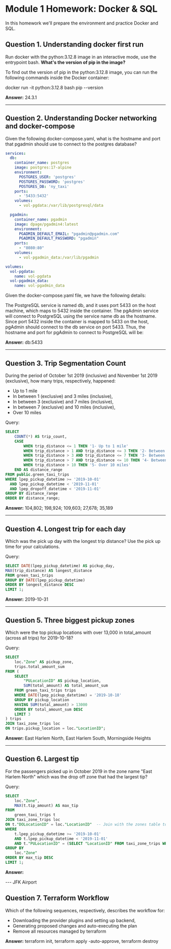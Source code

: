 
# Module 1 Homework: Docker & SQL

In this homework we'll prepare the environment and practice Docker and SQL.

## Question 1. Understanding docker first run
Run docker with the python:3.12.8 image in an interactive mode, use the entrypoint bash.
**What's the version of pip in the image?**

To find out the version of pip in the python:3.12.8 image, you can run the following commands inside the Docker container:


docker run -it python:3.12.8 bash
pip --version

**Answer:** 24.3.1

---

## Question 2. Understanding Docker networking and docker-compose
Given the following docker-compose.yaml, what is the hostname and port that pgadmin should use to connect to the postgres database?

```yaml
services:
  db:
    container_name: postgres
    image: postgres:17-alpine
    environment:
      POSTGRES_USER: 'postgres'
      POSTGRES_PASSWORD: 'postgres'
      POSTGRES_DB: 'ny_taxi'
    ports:
      - '5433:5432'
    volumes:
      - vol-pgdata:/var/lib/postgresql/data

  pgadmin:
    container_name: pgadmin
    image: dpage/pgadmin4:latest
    environment:
      PGADMIN_DEFAULT_EMAIL: "pgadmin@pgadmin.com"
      PGADMIN_DEFAULT_PASSWORD: "pgadmin"
    ports:
      - "8080:80"
    volumes:
      - vol-pgadmin_data:/var/lib/pgadmin  

volumes:
  vol-pgdata:
    name: vol-pgdata
  vol-pgadmin_data:
    name: vol-pgadmin_data
```
Given the docker-compose.yaml file, we have the following details:

The PostgreSQL service is named db, and it uses port 5433 on the host machine, which maps to 5432 inside the container.
The pgAdmin service will connect to PostgreSQL using the service name db as the hostname. Since port 5432 inside the container is mapped to 5433 on the host, pgAdmin should connect to the db service on port 5433.
Thus, the hostname and port for pgAdmin to connect to PostgreSQL will be:

**Answer:** db:5433

---

## Question 3. Trip Segmentation Count
During the period of October 1st 2019 (inclusive) and November 1st 2019 (exclusive), how many trips, respectively, happened:

- Up to 1 mile
- In between 1 (exclusive) and 3 miles (inclusive),
- In between 3 (exclusive) and 7 miles (inclusive),
- In between 7 (exclusive) and 10 miles (inclusive),
- Over 10 miles

Query: 

```sql
SELECT 
    COUNT(*) AS trip_count,
    CASE
        WHEN trip_distance <= 1 THEN '1- Up to 1 mile'
        WHEN trip_distance > 1 AND trip_distance <= 3 THEN '2- Between 1 and 3 miles'
        WHEN trip_distance > 3 AND trip_distance <= 7 THEN '3- Between 3 and 7 miles'
        WHEN trip_distance > 7 AND trip_distance <= 10 THEN '4- Between 7 and 10 miles'
        WHEN trip_distance > 10 THEN '5- Over 10 miles'
    END AS distance_range
FROM public.green_taxi_trips
WHERE lpep_pickup_datetime >= '2019-10-01' 
  AND lpep_pickup_datetime < '2019-11-01' 
  AND lpep_dropoff_datetime < '2019-11-01'
GROUP BY distance_range
ORDER BY distance_range;
```

**Answer:** 104,802; 198,924; 109,603; 27,678; 35,189

---

## Question 4. Longest trip for each day
Which was the pick up day with the longest trip distance? Use the pick up time for your calculations.

Query:

```sql
SELECT DATE(lpep_pickup_datetime) AS pickup_day,
MAX(trip_distance) AS longest_distance
FROM green_taxi_trips
GROUP BY DATE(lpep_pickup_datetime)
ORDER BY longest_distance DESC
LIMIT 1;
```

**Answer:** 2019-10-31

---

## Question 5. Three biggest pickup zones
Which were the top pickup locations with over 13,000 in total_amount (across all trips) for 2019-10-18?

Query: 

```sql
SELECT 
    loc."Zone" AS pickup_zone,
    trips.total_amount_sum
FROM (
    SELECT 
        "PULocationID" AS pickup_location,
        SUM(total_amount) AS total_amount_sum
    FROM green_taxi_trips trips
    WHERE DATE(lpep_pickup_datetime) = '2019-10-18'
    GROUP BY pickup_location
    HAVING SUM(total_amount) > 13000
    ORDER BY total_amount_sum DESC
	LIMIT 3
) trips
JOIN taxi_zone_trips loc
ON trips.pickup_location = loc."LocationID";
```

**Answer:** East Harlem North, East Harlem South, Morningside Heights

---

## Question 6. Largest tip
For the passengers picked up in October 2019 in the zone name "East Harlem North" which was the drop off zone that had the largest tip?

Query:

```sql
SELECT 
    loc."Zone",
    MAX(t.tip_amount) AS max_tip
FROM 
    green_taxi_trips t
JOIN taxi_zone_trips loc 
ON t."DOLocationID" = loc."LocationID"  -- Join with the zones table to get the drop-off zone names
WHERE 
    t.lpep_pickup_datetime >= '2019-10-01' 
    AND t.lpep_pickup_datetime < '2019-11-01'
    AND t."PULocationID" = (SELECT "LocationID" FROM taxi_zone_trips WHERE taxi_zone_trips."Zone" = 'East Harlem North') -- Ensure the pickup zone is "East Harlem North"
GROUP BY 
    loc."Zone"
ORDER BY max_tip DESC
LIMIT 1;
```

**Answer:** 

--- JFK Airport

## Question 7. Terraform Workflow
Which of the following sequences, respectively, describes the workflow for:

- Downloading the provider plugins and setting up backend,
- Generating proposed changes and auto-executing the plan
- Remove all resources managed by terraform

**Answer:** terraform init, terraform apply -auto-approve, terraform destroy
